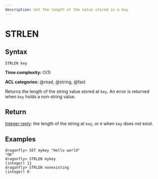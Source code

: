```yaml
---
description: Get the length of the value stored in a key
---
```


# STRLEN

## Syntax

    STRLEN key

**Time complexity:** O(1)

**ACL categories:** @read, @string, @fast

Returns the length of the string value stored at `key`.
An error is returned when `key` holds a non-string value.

## Return

[Integer reply](https://redis.io/docs/reference/protocol-spec/#integers): the length of the string at `key`, or `0` when `key` does not
exist.

## Examples

```shell
dragonfly> SET mykey "Hello world"
"OK"
dragonfly> STRLEN mykey
(integer) 11
dragonfly> STRLEN nonexisting
(integer) 0
```
